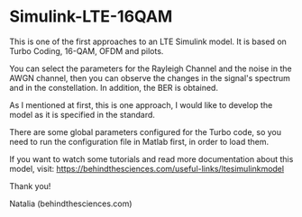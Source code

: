 # Simulink-LTE-16QAM
This is one of the first approaches to an LTE Simulink model. It is based on  Turbo Coding, 16-QAM, OFDM and pilots. 

You can select the parameters for the Rayleigh Channel and the noise in the AWGN channel, then you can observe the changes in the signal's spectrum and in the constellation. In addition, the BER is obtained.

As I mentioned at first, this is one approach, I would like to develop the model as it is specified in the standard. 

There are some global parameters configured for the Turbo code, so you need to run the configuration file in Matlab first, in order to load them.

If you want to watch some tutorials and read more documentation about this model, visit: https://behindthesciences.com/useful-links/ltesimulinkmodel

Thank you!

Natalia (behindthesciences.com)
